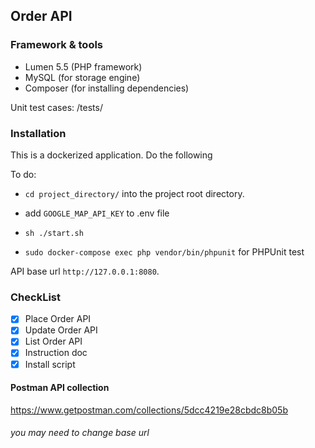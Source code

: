 ## Order API

### Framework & tools

- Lumen 5.5 (PHP framework)
- MySQL (for storage engine)
- Composer (for installing dependencies)

Unit test cases: /tests/


### Installation
This is a dockerized application. Do the following

To do:

- `cd project_directory/` into the project root directory.
- add `GOOGLE_MAP_API_KEY` to .env file
- `sh ./start.sh`

- `sudo docker-compose exec php vendor/bin/phpunit` for PHPUnit test
 
 API base url `http://127.0.0.1:8080`.

 
 ### CheckList
 
 - [x] Place Order API
 - [x] Update Order API
 - [x] List Order API
 - [x] Instruction doc
 - [x] Install script
 
 #### Postman API collection
 https://www.getpostman.com/collections/5dcc4219e28cbdc8b05b
###### you may need to change base url
